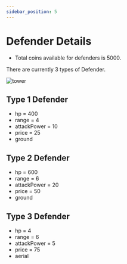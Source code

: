 ```yaml
---
sidebar_position: 5
---
```


# Defender Details

- Total coins available for defenders is 5000.

There are currently 3 types of Defender.

<img src="/img/Overview/GameRules/towers.png" alt="tower"/>

## Type 1 Defender

- hp = 400
- range = 4
- attackPower = 10
- price = 25
- ground

## Type 2 Defender

- hp = 600
- range = 6
- attackPower = 20
- price = 50
- ground

## Type 3 Defender

- hp = 4
- range = 6
- attackPower = 5
- price = 75
- aerial
